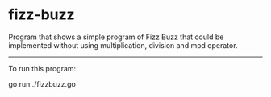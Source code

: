 # fizz-buzz
Program that shows a simple program of Fizz Buzz that could be implemented without using multiplication, division and mod operator.

-----------------------------------------------------------------------------------------------------------------------------------

To run this program:

go run ./fizzbuzz.go
